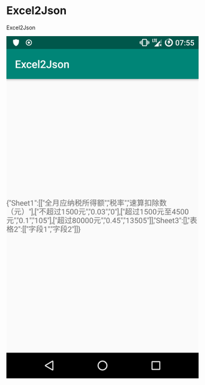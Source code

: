 # Excel2Json
 Excel2Json


<img src="https://github.com/planet0104/Excel2Json/blob/master/screenshot.png" />
